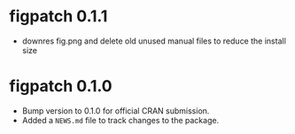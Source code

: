 # figpatch 0.1.1
* downres fig.png and delete old unused manual files to reduce the install size

# figpatch 0.1.0

* Bump version to 0.1.0 for official CRAN submission.
* Added a `NEWS.md` file to track changes to the package.

